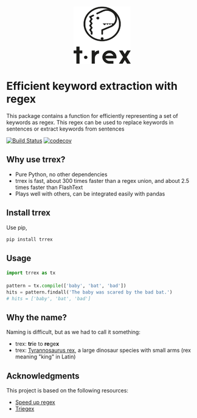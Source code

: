 <p align="center">
<a href="https://github.com/mesejo/trex"><img src="https://raw.githubusercontent.com/mesejo/trex/images/trex_logo.png" width="150" height="150"/></a>
</p>


# Efficient keyword extraction with regex

This package contains a function for efficiently representing a set of keywords as regex. This regex can be used to replace keywords in sentences or extract keywords 
from sentences

[![Build Status](https://travis-ci.com/mesejo/trex.svg?branch=master)](https://travis-ci.com/mesejo/trex) 
[![codecov](https://codecov.io/gh/mesejo/trex/branch/master/graph/badge.svg)](https://codecov.io/gh/mesejo/trex)

## Why use trrex?

- Pure Python, no other dependencies
- trrex is fast, about 300 times faster than a regex union, and about 2.5 times faster than FlashText
- Plays well with others, can be integrated easily with pandas

## Install trrex

Use pip,

```bash
pip install trrex
```

## Usage

```python
import trrex as tx

pattern = tx.compile(['baby', 'bat', 'bad'])
hits = pattern.findall('The baby was scared by the bad bat.')
# hits = ['baby', 'bat', 'bad']
```

## Why the name?

Naming is difficult, but as we had to call it something:

* trex: **tr**ie to **re**ge**x**
* trex: [Tyrannosaurus rex](https://en.wikipedia.org/wiki/Tyrannosaurus), a large dinosaur species with small arms  (rex meaning "king" in Latin)

## Acknowledgments

This project is based on the following resources:

- [Speed up regex](https://stackoverflow.com/questions/42742810/speed-up-millions-of-regex-replacements-in-python-3)
- [Triegex](https://github.com/ZhukovAlexander/triegex) 